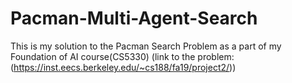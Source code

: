 # Pacman-Multi-Agent-Search

This is my solution to the Pacman Search Problem as a part of my Foundation of AI course(CS5330)
(link to the problem: (https://inst.eecs.berkeley.edu/~cs188/fa19/project2/))
